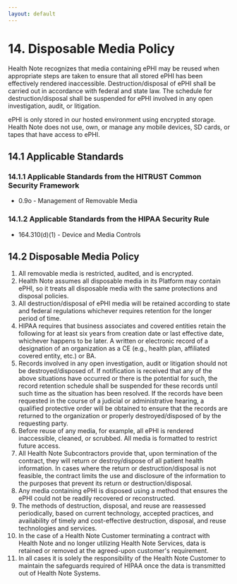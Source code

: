 ```yaml
---
layout: default
---
```


# 14. Disposable Media Policy

Health Note recognizes that media containing ePHI may be reused when appropriate steps are taken to ensure that all stored ePHI has been effectively rendered inaccessible. Destruction/disposal of ePHI shall be carried out in accordance with federal and state law. The schedule for destruction/disposal shall be suspended for ePHI involved in any open investigation, audit, or litigation.

ePHI is only stored in our hosted environment using encrypted storage. Health Note does not use, own, or manage any mobile devices, SD cards, or tapes that have access to ePHI.

## 14.1 Applicable Standards

### 14.1.1 Applicable Standards from the HITRUST Common Security Framework

* 0.9o - Management of Removable Media

### 14.1.2 Applicable Standards from the HIPAA Security Rule

* 164.310(d)(1) - Device and Media Controls

## 14.2 Disposable Media Policy

1. All removable media is restricted, audited, and is encrypted.
2. Health Note assumes all disposable media in its Platform may contain ePHI, so it treats all disposable media with the same protections and disposal policies.
3. All destruction/disposal of ePHI media will be retained according to state and federal regulations whichever requires retention for the longer period of time. 
4. HIPAA requires that business associates and covered entities retain the following for at least six years from creation date or last effective date, whichever happens to be later. A written or electronic record of a designation of an organization as a CE (e.g., health plan, affiliated covered entity, etc.) or BA.
5. Records involved in any open investigation, audit or litigation should not be destroyed/disposed of. If notification is received that any of the above situations have occurred or there is the potential for such, the record retention schedule shall be suspended for these records until such time as the situation has been resolved. If the records have been requested in the course of a judicial or administrative hearing, a qualified protective order will be obtained to ensure that the records are returned to the organization or properly destroyed/disposed of by the requesting party.
6. Before reuse of any media, for example, all ePHI is rendered inaccessible, cleaned, or scrubbed. All media is formatted to restrict future access.
7. All Health Note Subcontractors provide that, upon termination of the contract, they will return or destroy/dispose of all patient health information. In cases where the return or destruction/disposal is not feasible, the contract limits the use and disclosure of the information to the purposes that prevent its return or destruction/disposal.
8. Any media containing ePHI is disposed using a method that ensures the ePHI could not be readily recovered or reconstructed.
9. The methods of destruction, disposal, and reuse are reassessed periodically, based on current technology, accepted practices, and availability of timely and cost-effective destruction, disposal, and reuse technologies and services.
10. In the case of a Health Note Customer terminating a contract with Health Note and no longer utilizing Health Note Services, data is retained or removed at the agreed-upon customer's requirement.
11. In all cases it is solely the responsibility of the Health Note Customer to maintain the safeguards required of HIPAA once the data is transmitted out of Health Note Systems.


